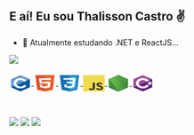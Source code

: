 ## E aí! Eu sou Thalisson Castro ✌️

- 🌱 Atualmente estudando .NET e ReactJS...

<div>
  <a href="https://github.com/thalissoncastrog">
  <img height="168em" src="https://github-readme-stats.vercel.app/api?username=thalissoncastrog&show_icons=true&theme=gotham&include_all_commits=true&count_private=true"/>
</div>
  
<div style="display: inline_block"><br>
  <img align="center" alt="TC-C" height="30" width="40" src="https://raw.githubusercontent.com/devicons/devicon/master/icons/c/c-original.svg">
  <img align="center" alt="TC-HTML" height="30" width="40" src="https://raw.githubusercontent.com/devicons/devicon/master/icons/html5/html5-original.svg">
  <img align="center" alt="TC-CSS" height="30" width="40" src="https://raw.githubusercontent.com/devicons/devicon/master/icons/css3/css3-original.svg">
  <img align="center" alt="TC-JAVASCRIPT" height="30" width="40" src="https://raw.githubusercontent.com/devicons/devicon/master/icons/javascript/javascript-original.svg">
  <img align="center" alt="TC-NODEJS" height="30" width="40" src="https://github.com/devicons/devicon/blob/master/icons/nodejs/nodejs-original.svg">
  <img align="center" alt="TC-CSHARP" height="30" width="40" src="https://github.com/devicons/devicon/blob/master/icons/csharp/csharp-original.svg">
</div>
  
  ##
  <br>
  <div> 
  <a href="https://instagram.com/thalissoncastrog" target="_blank"><img src="https://img.shields.io/badge/-Instagram-%23E4405F?style=for-the-badge&logo=instagram&logoColor=white" target="_blank"></a>
  <a href = "mailto:adao.thalisso@discente.univasf.edu.br"><img src="https://img.shields.io/badge/-Gmail-%23333?style=for-the-badge&logo=gmail&logoColor=white" target="_blank"></a>
  <a href="https://www.linkedin.com/in/thalissoncastro/" target="_blank"><img src="https://img.shields.io/badge/-LinkedIn-%230077B5?style=for-the-badge&logo=linkedin&logoColor=white" target="_blank"></a> 
 </div>

  
  
